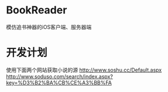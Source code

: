 # BookReader
模仿追书神器的iOS客户端、服务器端

# 开发计划
使用下面两个网站获取小说的源
http://www.soshu.cc/Default.aspx  
http://www.soduso.com/search/index.aspx?key=%D3%B2%BA%CB%CE%A3%BB%FA

